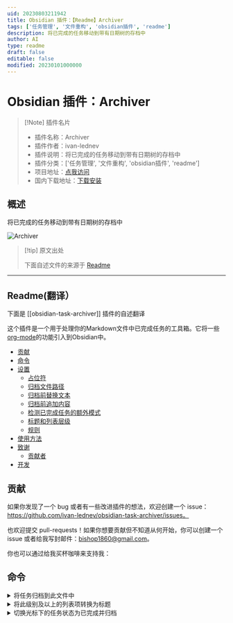 ```yaml
---
uid: 20230803211942
title: Obsidian 插件：【Readme】Archiver
tags: ['任务管理', '文件重构', 'obsidian插件', 'readme']
description: 将已完成的任务移动到带有日期树的存档中
author: AI
type: readme
draft: false
editable: false
modified: 20230101000000
---
```


# Obsidian 插件：Archiver

> [!Note] 插件名片
> - 插件名称：Archiver
> - 插件作者：ivan-lednev
> - 插件说明：将已完成的任务移动到带有日期树的存档中
> - 插件分类：['任务管理', '文件重构', 'obsidian插件', 'readme']
> - 项目地址：[点我访问](https://github.com/ivan-lednev/obsidian-task-archiver)
> - 国内下载地址：[下载安装](https://pkmer.cn/products/plugin/pluginMarket/?obsidian-task-archiver)

## 概述

将已完成的任务移动到带有日期树的存档中

![Archiver](https://cdn.pkmer.cn/covers/obsidian-task-archiver.png!pkmer)

> [!tip] 原文出处
> 
>下面自述文件的来源于 [Readme](https://ghproxy.net/https://raw.githubusercontent.com/ivan-lednev/obsidian-task-archiver/master/README.md)
> 

---

## Readme(翻译）

下面是 [[obsidian-task-archiver]] 插件的自述翻译



这个插件是一个用于处理你的Markdown文件中已完成任务的工具箱。它将一些[org-mode](https://orgmode.org/)的功能引入到Obsidian中。

- [贡献](#contribution)
- [命令](#commands-)
- [设置](#settings)
    - [占位符](#placeholders)
    - [归档文件路径](#archive-file-path)
    - [归档前替换文本](#replacing-text-before-archiving)
    - [归档前追加内容](#append-stuff-before-archiving)
    - [检测已完成任务的额外模式](#additional-patterns-to-detect-completed-tasks)
    - [标题和列表层级](#heading--list-hierarchies)
    - [规则](#rules)
- [使用方法](#usage)
- [致谢](#acknowledgements)
    - [贡献者](#contributors)
- [开发](#development)
## 贡献

如果你发现了一个 bug 或者有一些改进插件的想法，欢迎创建一个 issue：https://github.com/ivan-lednev/obsidian-task-archiver/issues。

也欢迎提交 pull-requests！如果你想要贡献但不知道从何开始，你可以创建一个 issue 或者给我写封邮件：bishop1860@gmail.com。

你也可以通过给我买杯咖啡来支持我：



## 命令 

<details>
<summary>将任务归档到此文件中</summary>

这是它的样子：

```md
-   [ ] 这个我还没做
-   [x] 给狗浇水
    -   一些任务细节
-   [x] 给植物浇水
```

变成了：

```md
-   [ ] 这个我还没做
```

# 存档



-   [x] 给狗浇水

    -   一些任务细节

-   [x] 给植物喂食

```



或者，启用日期树：



```md

-   [ ] 这个我还没做完

```

# 存档

-   [[2021-09-W-38]]
    -   [[2021-09-16]]
        -   [x] 给狗浇水
            -   一些任务细节
        -   [x] 给植物浇水
```


</details>
<details>
<summary>在此文件中存档包括嵌套任务在内的任务</summary>

与简单存档相同，只是现在已完成的嵌套任务也会被存档，包括它们的子项。

这样：

```markdown
-   [ ] 未完成的任务
    -   [x] 已完成的子任务
        -   任务细节
    -   [ ] 未完成的子任务
```

变成：

```markdown
-   [ ] 未完成的任务
    -   [ ] 未完成的子任务
```

# 存档



-   [x] 完成子任务

    -   任务详情

```



</details>



<details>

<summary>删除此文件中的任务</summary>



这与“存档此文件中的任务”相同，只是任务被丢弃。



</details>



<details>

<summary>存档光标下的标题</summary>



获取光标下的整个部分，包括所有子部分，并将其移动到存档中。



这样：



```markdown

一些顶级文本

```

# H1标题

一些文本

## H2标题



更多文本

```



转化为：



```markdown

一些顶级文本

```

# 存档

## H1标题

一些文本

### H2标题



更多文本

```



</details>



<details>

<summary>在光标下的列表中对任务进行排序</summary>



抓取光标下的整个列表，并**递归地**根据完成情况重新排序所有项目：



1. 首先是普通列表项

2. 然后是未完成的任务

3. 最后是已完成的任务



这个列表：



```markdown

-   [x] 任务

-   项目

-   [ ] 未完成

    -   [x] 任务

    -   项目 更多注释

    -   [ ] 未完成

-   项目 2

-   [ ] 未完成 2

    -   [x] 任务

    -   项目

    -   [x] 任务 2

```



变成了：



```markdown

-   项目

-   项目 2

-   [ ] 未完成

    -   项目 更多注释

    -   [ ] 未完成

    -   [x] 任务

-   [ ] 未完成 2

    -   项目

    -   [x] 任务

    -   [x] 任务 2

-   [x] 任务

```



</details>



<details>

<summary>将此级别及以上的列表项转换为标题</summary>



抓取光标下的列表，并将光标所在项目及其上方级别的每个列表项转换为标题。



这个：



```markdown

-   li 1

    -   li 2 | <- cursor

        -   li 3

```



变成了：



```markdown

# li 1

## li 2

-   li 3
```


</details>

<details>
<summary>切换光标下的任务状态为已完成并归档</summary>

当光标位于一个任务上时，该命令会将任务标记为已完成并立即归档。

## 设置

有很多设置可以帮助您构建适合的工作流程。

### 占位符

您可以在设置中使用多个占位符来构建酷炫的工作流程。当您运行存档工具时，这些占位符将被解析为不同的值：

- `{{date}}`
  - 指向今天的日期
- `{{obsidianTasksCompletedDate}}`
  - 指向任务的完成日期（✅ 2023-03-29）。这样，您可以将使用`obsidian-tasks`插件创建的任务归档到它们应该在的位置
- `{{sourceFileName}}`
  - 解析为您所在文件的基本名称
- `{{sourceFilePath}}`
  - 解析为从存储库根目录到您所在文件的路径
- `{{heading}}`
  - 指向任务上方的标题
- `{{headingChain}}`
  - 从任务上方的标题创建一个链。例如 `项目1 > 团队2`

### 存档文件路径

您可以将任务发送到同一个文件中，也可以发送到一个单独的文件中，比如每日笔记，或者基于您所在文件的名称的某个路径。

在归档之前替换任务内容的正则表达式；如果您想要从归档的任务中删除标签，这将非常有用。

### 在归档之前添加内容

如果您想要查看自己一天的成就，这可能会很有用：
![](metadata-demo.png)

### 用于检测已完成任务的附加模式

这样，您可以仅归档与某个模式匹配的任务，而将其他任务保持不变。比如说，您只想归档使用`obsidian-tasks`插件的全局过滤器（比如标签`#task`）的任务。

### 标题和列表层次结构

您可以使用标题和列表项的占位符创建任意层次结构。新的归档任务将合并到现有的树中。

您可以使用此功能在归档中创建一个日期树：
![](tree-demo.png)

或者您可以创建一个包含指向来源的链接的单个归档文件：
![](tree-demo-big-archive.png)

### 规则

规则允许您自定义如何处理符合特定条件的任务：
![](rule-demo.png)

潜在地，规则可以为符合特定条件的任何一组任务指定任何自定义工作流程。如果您希望在此处看到一些其他功能，请随时创建一个功能请求！

## 用法

打开命令面板并运行其中一个存档器[命令](#commands)。

## 致谢

该插件是对Emacs的[org-mode](https://orgmode.org/)的一些功能的实现。

此外，我还依赖于以下优秀插件的代码：

-   [obsidian-kanban](https://github.com/mgmeyers/obsidian-kanban)
-   [obsidian-outliner](https://github.com/vslinko/obsidian-outliner)。该插件在架构和代码质量方面非常出色
-   [obsidian-commander](https://github.com/phibr0/obsidian-commander)。帮助我弄清楚如何使用响应式框架构建设置页面

### 贡献者

- Richard Cook (wealthychef@gmail.com)

-   [Solid.js](https://www.solidjs.com/) 用于设置页面。



